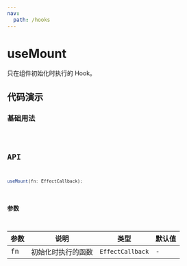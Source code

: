 ```yaml
---
nav:
  path: /hooks
---
```


# useMount

只在组件初始化时执行的 Hook。

## 代码演示

### 基础用法

<code src="./demo/demo1.tsx" />

## API

```typescript
useMount(fn: EffectCallback);
```

### 参数

| 参数 | 说明               | 类型         | 默认值 |
| ---- | ------------------ | ------------ | ------ |
| fn   | 初始化时执行的函数 | `EffectCallback` | -      |
